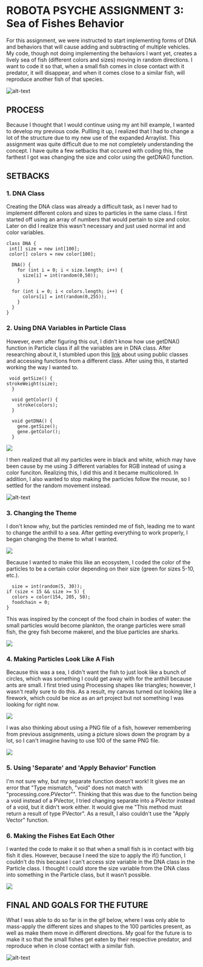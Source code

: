 # ROBOTA PSYCHE ASSIGNMENT 3: Sea of Fishes Behavior

For this assignment, we were instructed to start implementing forms of DNA and behaviors that will cause adding and subtracting of multiple vehicles. My code, though not doing implementing the behaviors I want yet, creates a lively sea of fish (different colors and sizes) moving in random directions. I want to code it so that, when a small fish comes in close contact with it predator, it will disappear, and when it comes close to a similar fish, will reproduce another fish of that species.

![alt-text](images/seafish.gif)

## PROCESS

Because I thought that I would continue using my ant hill example, I wanted to develop my previous code. Pullling it up, I realized that I had to change a lot of the structure due to my new use of the expanded Arraylist. This assignment was quite difficult due to me not completely understanding the concept. I have quite a few setbacks that occured with coding this, the farthest I got was changing the size and color using the getDNA() function.

## SETBACKS

### 1. DNA Class

Creating the DNA class was already a difficult task, as I never had to implement different colors and sizes to particles in the same class. I first started off using an array of numbers that would pertain to size and color. Later on did I realize this wasn't necessary and just used normal int and color variables.

    class DNA {
     int[] size = new int[100];
     color[] colors = new color[100];

      DNA() {
        for (int i = 0; i < size.length; i++) {
          size[i] = int(random(0,50));
        }

      for (int i = 0; i < colors.length; i++) {
          colors[i] = int(random(0,255));
        }
      }
    }

### 2. Using DNA Variables in Particle Class

However, even after figuring this out, I didn’t know how use getDNA() function in Particle class if all the variables are in DNA class. After researching about it, I stumbled upon this [link](https://discourse.processing.org/t/get-class-variables-from-another-class/14866/6) about using public classes and accessing functions from a different class. After using this, it started working the way I wanted to.

     void getSize() {
    strokeWeight(size);
      }

      void getColor() {
        stroke(colors);
      }

      void getDNA() {
        gene.getSize();
        gene.getColor();
      }

![](images/newsizesbw.png)

I then realized that all my particles were in black and white, which may have been cause by me using 3 different variables for RGB instead of using a color funciton. Realizing this, I did this and it became multicolored. In addition, I also wanted to stop making the particles follow the mouse, so I settled for the random movement instead.

![alt-text](images/colorsizerandom.gif)

### 3. Changing the Theme

I don't know why, but the particles reminded me of fish, leading me to want to change the anthill to a sea. After getting everything to work properly, I began changing the theme to what I wanted.

![](images/background.png)

Because I wanted to make this like an ecosystem, I coded the color of the particles to be a certain color depending on their size (green for sizes 5-10, etc.).

      size = int(random(5, 30));
    if (size < 15 && size >= 5) {
      colors = color(154, 205, 50);
      foodchain = 0;
    }

This was inspired by the concept of the food chain in bodies of water: the small particles would become plankton, the orange particles were small fish, the grey fish become makerel, and the blue particles are sharks.

![](images/foodchain.jpg)

### 4. Making Particles Look Like A Fish

Because this was a sea, I didn't want the fish to just look like a bunch of circles, which was something I could get away with for the anthill because ants are small. I first tried using Processing shapes like triangles; however, I wasn't really sure to do this. As a result, my canvas turned out looking like a firework, which could be nice as an art project but not something I was looking for right now.

![](images/trianglefail.png)

I was also thinking about using a PNG file of a fish, however remembering from previous assignments, using a picture slows down the program by a lot, so I can't imagine having to use 100 of the same PNG file. 

![](images/fish.png)

### 5. Using 'Separate' and 'Apply Behavior' Function

I'm not sure why, but my separate function doesn’t work! It gives me an error that "Type mismatch, "void" does not match with "processing.core.PVector"". Thinking that this was due to the function being a void instead of a PVector, I tried changing separate into a PVector instead of a void, but it didn't work either. It would give me "This method must return a result of type PVector". As a result, I also couldn't use the "Apply Vector" function.

### 6. Making the Fishes Eat Each Other

I wanted the code to make it so that when a small fish is in contact with big fish it dies. However, because I need the size to apply the if() function, I couldn't do this because I can’t access size variable in the DNA class in the Particle class. I thought I could store the size variable from the DNA class into something in the Particle class, but it wasn’t possible.

![](images/fisheat.png)

## FINAL AND GOALS FOR THE FUTURE

What I was able to do so far is in the gif below, where I was only able to mass-apply the different sizes and shapes to the 100 particles present, as well as make them move in different directions. My goal for the future is to make it so that the small fishes get eaten by their respective predator, and reproduce when in close contact with a similar fish. 

![alt-text](images/seafish.gif)
